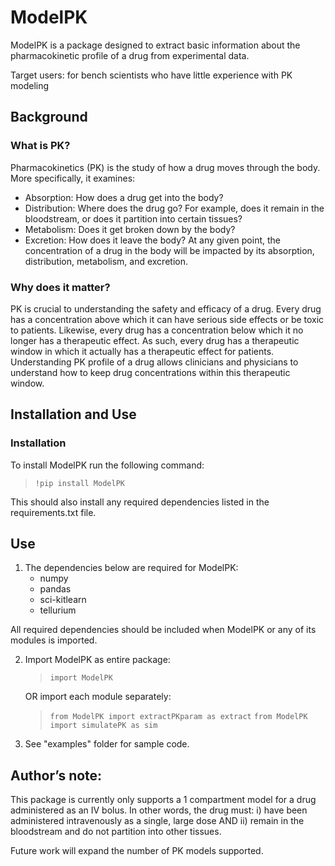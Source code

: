 # ModelPK

ModelPK is a package designed to extract basic information about the pharmacokinetic profile of a drug from experimental data.

Target users:
for bench scientists who have little experience with PK modeling

## Background
### What is PK?
Pharmacokinetics (PK) is the study of how a drug moves through the body. More specifically, it examines:
* Absorption: How does a drug get into the body?
* Distribution: Where does the drug go? For example, does it remain in the bloodstream, or does it partition into certain tissues?
* Metabolism: Does it get broken down by the body?
* Excretion: How does it leave the body?
At any given point, the concentration of a drug in the body will be impacted by its absorption, distribution, metabolism, and excretion.

### Why does it matter?
PK is crucial to understanding the safety and efficacy of a drug. Every drug has a concentration above which it can have serious side effects or be toxic to patients. Likewise, every drug has a concentration below which it no longer has a therapeutic effect. As such, every drug has a therapeutic window in which it actually has a therapeutic effect for patients. Understanding PK profile of a drug allows clinicians and physicians to understand how to keep drug concentrations within this therapeutic window.

## Installation and Use
### Installation
To install ModelPK run the following command:  
>```!pip install ModelPK```

This should also install any required dependencies listed in the requirements.txt file.

## Use
1. The dependencies below are required for ModelPK: 
    * numpy
    * pandas
    * sci-kitlearn
    * tellurium

All required dependencies should be included when ModelPK or any of its modules is imported.

2. Import ModelPK as entire package:  
    >```import ModelPK```  
      
    OR import each module separately:  
    >```from ModelPK import extractPKparam as extract```
    >```from ModelPK import simulatePK as sim```

3. See "examples" folder for sample code.

## Author’s note:
This package is currently only supports a 1 compartment model for a drug administered as an IV bolus. In other words, the drug must: i) have been administered intravenously as a single, large dose AND ii) remain in the bloodstream and do not partition into other tissues.

Future work will expand the number of PK models supported.
